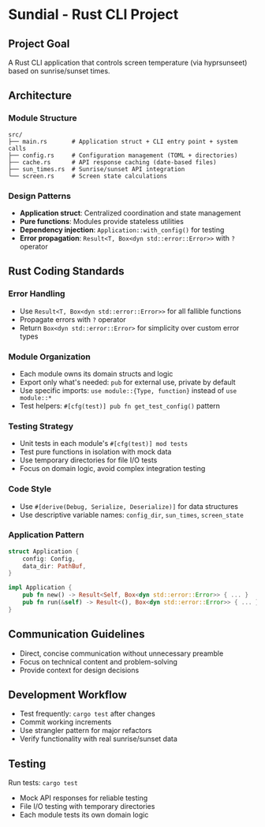 # Sundial - Rust CLI Project

## Project Goal
A Rust CLI application that controls screen temperature (via hyprsunseet) based on sunrise/sunset times.

## Architecture

### Module Structure
```
src/
├── main.rs       # Application struct + CLI entry point + system calls
├── config.rs     # Configuration management (TOML + directories)
├── cache.rs      # API response caching (date-based files)
├── sun_times.rs  # Sunrise/sunset API integration
└── screen.rs     # Screen state calculations
```

### Design Patterns
- **Application struct**: Centralized coordination and state management
- **Pure functions**: Modules provide stateless utilities
- **Dependency injection**: `Application::with_config()` for testing
- **Error propagation**: `Result<T, Box<dyn std::error::Error>>` with `?` operator

## Rust Coding Standards

### Error Handling
- Use `Result<T, Box<dyn std::error::Error>>` for all fallible functions
- Propagate errors with `?` operator
- Return `Box<dyn std::error::Error>` for simplicity over custom error types

### Module Organization
- Each module owns its domain structs and logic
- Export only what's needed: `pub` for external use, private by default
- Use specific imports: `use module::{Type, function}` instead of `use module::*`
- Test helpers: `#[cfg(test)] pub fn get_test_config()` pattern

### Testing Strategy
- Unit tests in each module's `#[cfg(test)] mod tests`
- Test pure functions in isolation with mock data
- Use temporary directories for file I/O tests
- Focus on domain logic, avoid complex integration testing

### Code Style
- Use `#[derive(Debug, Serialize, Deserialize)]` for data structures
- Use descriptive variable names: `config_dir`, `sun_times`, `screen_state`

### Application Pattern
```rust
struct Application {
    config: Config,
    data_dir: PathBuf,
}

impl Application {
    pub fn new() -> Result<Self, Box<dyn std::error::Error>> { ... }
    pub fn run(&self) -> Result<(), Box<dyn std::error::Error>> { ... }
}
```

## Communication Guidelines
- Direct, concise communication without unnecessary preamble
- Focus on technical content and problem-solving
- Provide context for design decisions

## Development Workflow
- Test frequently: `cargo test` after changes
- Commit working increments
- Use strangler pattern for major refactors
- Verify functionality with real sunrise/sunset data

## Testing
Run tests: `cargo test`
- Mock API responses for reliable testing
- File I/O testing with temporary directories
- Each module tests its own domain logic

